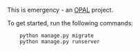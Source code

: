 This is emergency - an [OPAL](https://github.com/openhealthcare/opal) project.

To get started, run the following commands:

```
    python manage.py migrate
    python manage.py runserver
```